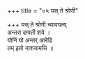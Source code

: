 +++
title = "०५ यस् ते श्रोणी"

+++
यस् ते श्रोणी च्यावयत्य्  
अन्तरा दम्पती शये ।  
योनिं यो अन्तर् आरेढि  
तम् इतो नाशयामसि ॥